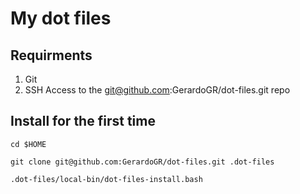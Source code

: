 # My dot files

## Requirments

1. Git
1. SSH Access to the git@github.com:GerardoGR/dot-files.git repo

## Install for the first time

```
cd $HOME

git clone git@github.com:GerardoGR/dot-files.git .dot-files

.dot-files/local-bin/dot-files-install.bash
```
